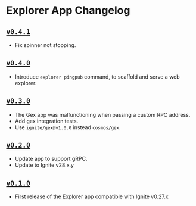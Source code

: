 # Explorer App Changelog

## [`v0.4.1`](https://github.com/ignite/apps/releases/tag/explorer/v0.4.1)

* Fix spinner not stopping.

## [`v0.4.0`](https://github.com/ignite/apps/releases/tag/explorer/v0.4.0)

* Introduce `explorer pingpub` command, to scaffold and serve a web explorer.

## [`v0.3.0`](https://github.com/ignite/apps/releases/tag/explorer/v0.3.0)

* The Gex app was malfunctioning when passing a custom RPC address.
* Add gex integration tests.
* Use `ignite/gex@v1.0.0` instead `cosmos/gex`.

## [`v0.2.0`](https://github.com/ignite/apps/releases/tag/explorer/v0.2.0)

* Update app to support gRPC.
* Update to Ignite v28.x.y

## [`v0.1.0`](https://github.com/ignite/apps/releases/tag/explorer/v0.1.0)

* First release of the Explorer app compatible with Ignite v0.27.x
